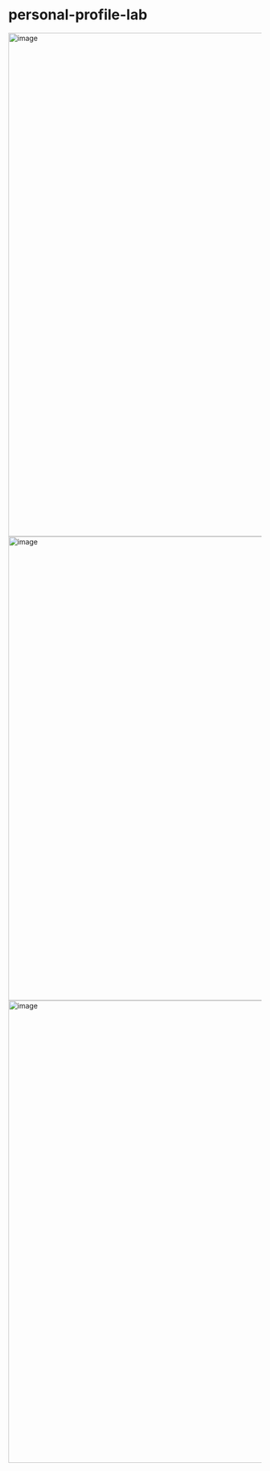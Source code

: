 # personal-profile-lab

<img width="1805" height="1002" alt="image" src="https://github.com/user-attachments/assets/68fa0425-12a6-4d6e-8dcd-47e27c7c5e12" />

<img width="593" height="923" alt="image" src="https://github.com/user-attachments/assets/0db58dce-ad0f-401b-bba5-38275bf551d1" />

<img width="598" height="920" alt="image" src="https://github.com/user-attachments/assets/be4df3de-e479-4047-ada3-aa01fc884ce1" />
